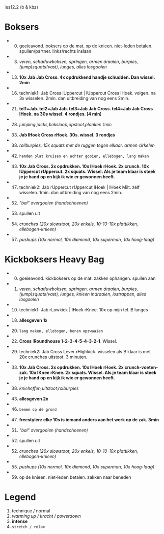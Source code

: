 les12.2 (b & kbz)

# Boksers

  - 00) goeieavond. boksers op de mat. op de knieen. niet-leden betalen. spullen/partner. links/rechts inslaan
  - 03) *veren, schaduwboksen, springen, armen draaien, burpies, (jump)squats(vast), lunges, alles losgooien*
  - 13) **10x Jab Jab Cross. 4x opdrukkend handje schudden. Dan wissel. 2min**
  - 16) techniek1: Jab Cross lUppercut | lUppercut Cross lHoek. volgen. na 3x wisselen. 2min. dan uitbreiding van nog eens 2min.
  - 21) **tel1=Jab. tel2=Jab Jab. tel3=Jab Jab Cross. tel4=Jab Jab Cross lHoek. na 30s wissel. 4 rondjes. (4 min)**
  - 28) *jumping jacks,boksloop,opstoot,planken 1min*
  - 33) **Jab lHoek Cross rHoek. 30s. wissel. 3 rondjes**
  - 38) *rollburpies. 15x squats met de ruggen tegen elkaar. armen cirkelen*
  - 42) `handen plat kruisen en achter gooien, ellebogen, lang maken`
  - 43) **10x Jab Cross. 2x opdrukken. 10x lHoek rHoek. 2x crunch. 10x lUppercut rUppercut. 2x squats. Wissel. Als je team klaar is steek je je hand op en kijk ik wie er gewonnen heeft.**
  - 47) techniek2: Jab rUppercut rUppercut lHoek | lHoek Milt. zelf wisselen. 1min. dan uitbreiding van nog eens 2min.
  - 52) *"bal" overgooien (handschoenen)*
  - 53) spullen uit
  - 54) *crunches (20x slowstoot, 20x enkels, 10-10-10x plattikken, ellebogen-knieen)*
  - 57) *pushups (10x normal, 10x diamond, 10x superman, 10x hoog-laag)*

# Kickboksers Heavy Bag

  - 00) goeieavond. kickboksers op de mat. zakken ophangen. spullen aan
  - 01) *veren, schaduwboksen, springen, armen draaien, burpies, (jump)squats(vast), lunges, knieen indraaien, lostrappen, alles losgooien*
  - 10) techniek1: Jab rLowkick | lHoek rKnee. 10x op mijn tel. B lunges
  - 18) **allesgeven 1x**
  - 20) `lang maken, ellebogen, benen opzwaaien`
  - 22) **Cross lRoundhouse 1-2-3-4-5-4-3-2-1**. Wissel.
  - 29) techniek2: Jab Cross Lever rHighkick. wisselen als B klaar is met 20x crunches uitstoot. 3 minuten.
  - 33) **10x Jab Cross. 2x opdrukken. 10x lHoek rHoek. 2x crunch-voeten-zak. 10x lKnee rKnee. 2x squats. Wissel. Als je team klaar is steek je je hand op en kijk ik wie er gewonnen heeft.**
  - 38) *knieheffen,uitstoot,rolburpies*
  - 43) **allesgeven 2x**
  - 46) `benen op de grond`
  - 47) **freestylen: elke 10s is iemand anders aan het werk op de zak. 3min**
  - 51) *"bal" overgooien (handschoenen)*
  - 52) spullen uit
  - 52) *crunches (20x slowstoot, 20x enkels, 10-10-10x plattikken, ellebogen-knieen)*
  - 55) *pushups (10x normal, 10x diamond, 10x superman, 10x hoog-laag)*
  - 59) op de knieen. niet-leden betalen. zakken naar beneden

# Legend

 1. technique / normal
 1. *warming up / kracht / powerdown*
 1. **intense**
 1. `stretch / relax`
